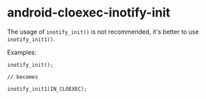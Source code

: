 android-cloexec-inotify-init
============================

The usage of `inotify_init()` is not recommended, it's better to use
`inotify_init1()`.

Examples:

    inotify_init();

    // becomes

    inotify_init1(IN_CLOEXEC);
